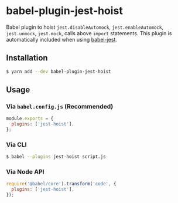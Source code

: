 # babel-plugin-jest-hoist
Babel plugin to hoist `jest.disableAutomock`, `jest.enableAutomock`, `jest.unmock`, `jest.mock`, calls above `import` statements. This plugin is automatically included when using [babel-jest](https://github.com/jestjs/jest/tree/main/packages/babel-jest).
## Installation
```sh
$ yarn add --dev babel-plugin-jest-hoist
```
## Usage
### Via `babel.config.js` (Recommended)
```js
module.exports = {
  plugins: ['jest-hoist'],
};
```
### Via CLI
```sh
$ babel --plugins jest-hoist script.js
```
### Via Node API
```javascript
require('@babel/core').transform('code', {
  plugins: ['jest-hoist'],
});
```
